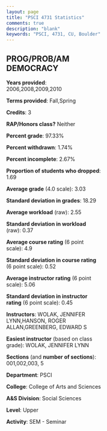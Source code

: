 ```yaml
---
layout: page
title: "PSCI 4731 Statistics"
comments: true
description: "blank"
keywords: "PSCI, 4731, CU, Boulder"
--- 
```

<head>
<script src="https://ajax.googleapis.com/ajax/libs/jquery/2.1.3/jquery.min.js"></script>
<script src="https://dl.dropboxusercontent.com/s/pc42nxpaw1ea4o9/highcharts.js?dl=0"></script>
<!-- <script src="../assets/js/highcharts.js"></script> -->
<style type="text/css">@font-face {
	font-family: "Bebas Neue";
	src: url(https://www.filehosting.org/file/details/544349/BebasNeue%20Regular.otf) format("opentype");
	}
	h1.Bebas { 
		font-family: "Bebas Neue", Verdana, Tahoma;
	}
</style>
</head>
<body>
	<div id="container" style="float: right; width: 45%; height: 88%; margin-left: 2.5%; margin-right: 2.5%;"></div>
	<script language="JavaScript">
		$(document).ready(function() {
		var chart = {type: 'column'};
		var title = {text: 'Grade Distribution'};
		var xAxis = {categories: ['A','B','C','D','F'],crosshair: true};
		var yAxis = {min: 0,title: {text: 'Percentage'}};
		var tooltip = {headerFormat: '<center><b><span style="font-size:20px">{point.key}</span></b></center>',
		               pointFormat: '<td style="padding:0"><b>{point.y:.1f}%</b></td>',
		               footerFormat: '</table>',shared: true,useHTML: true};
		var plotOptions = {column: {pointPadding: 0.0,borderWidth: 0}};  
		var credits = {enabled: false};var series= [{name: 'Percent',data: [30.09,47.79,17.7,3.54,0.88,]}];
		var json = {};
		json.chart = chart;
		json.title = title;
		json.tooltip = tooltip;
		json.xAxis = xAxis;
		json.yAxis = yAxis;  
		json.series = series;
		json.plotOptions = plotOptions;  
		json.credits = credits;
		$('#container').highcharts(json);
	});
	</script>
</body>
			   
## PROG/PROB/AM DEMOCRACY

**Years provided**: 2006,2008,2009,2010

**Terms provided**: Fall,Spring

**Credits**: 3

**RAP/Honors class?** Neither

**Percent grade**: 97.33%

**Percent withdrawn**: 1.74%

**Percent incomplete**: 2.67%

**Proportion of students who dropped**: 1.69

**Average grade** (4.0 scale): 3.03

**Standard deviation in grades**: 18.29

**Average workload** (raw): 2.55

**Standard deviation in workload** (raw): 0.37

**Average course rating** (6 point scale): 4.9

**Standard deviation in course rating** (6 point scale): 0.52

**Average instructor rating** (6 point scale): 5.06

**Standard deviation in instructor rating** (6 point scale): 0.45

**Instructors**: WOLAK, JENNIFER LYNN,HANSON, ROGER ALLAN,GREENBERG, EDWARD S

**Easiest instructor** (based on class grade): WOLAK, JENNIFER LYNN

**Sections** (and **number of sections**): 001,002,003, 5

**Department**: PSCI

**College**: College of Arts and Sciences

**A&S Division**: Social Sciences

**Level**: Upper

**Activity**: SEM - Seminar